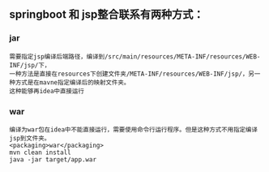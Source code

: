 ## springboot 和 jsp整合联系有两种方式：
### jar
    需要指定jsp编译后端路径，编译到/src/main/resources/META-INF/resources/WEB-INF/jsp/下，
    一种方法是直接在resources下创建文件夹/META-INF/resources/WEB-INF/jsp/，另一种方式是在mavne指定编译后的映射文件夹。
    这种能够再idea中直接运行
### war
    编译为war包在idea中不能直接运行，需要使用命令行运行程序。但是这种方式不用指定编译jsp到文件夹。
    <packaging>war</packaging>
    mvn clean install
    java -jar target/app.war